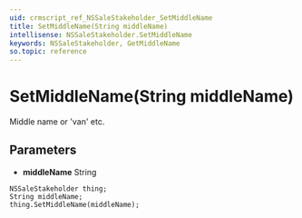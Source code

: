```yaml
---
uid: crmscript_ref_NSSaleStakeholder_SetMiddleName
title: SetMiddleName(String middleName)
intellisense: NSSaleStakeholder.SetMiddleName
keywords: NSSaleStakeholder, GetMiddleName
so.topic: reference
---
```


# SetMiddleName(String middleName)

Middle name or 'van' etc.

## Parameters

* **middleName** String

```crmscript
NSSaleStakeholder thing;
String middleName;
thing.SetMiddleName(middleName);
```

